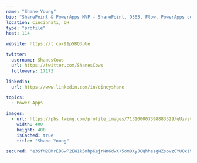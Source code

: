 ```yaml
---
name: "Shane Young"
bio: "SharePoint & PowerApps MVP - SharePoint, O365, Flow, PowerApps consulting? @PowerApps911 | Pure Snark? You found it."
location: Cincinnati, OH
type: "profile"
heat: 114

website: https://t.co/91p5BQ3pUe

twitter:
  username: ShanesCows
  url: https://twitter.com/ShanesCows
  followers: 17173

linkedin:
  url: https://www.linkedin.com/in/cincyshane

topics:
  - Power Apps

images:
  - url: https://pbs.twimg.com/profile_images/713100007398883329/qUzvsvQ3_400x400.jpg
    width: 400
    height: 400
    isCached: true
    title: "Shane Young"

secured: "e3SfM2BMrEDGwP2EW1k5mhpKejrNn6dwX+5omOXyJCQhhesgNZsovzCYUOx1V89d+CEyYHWgJM8gwXfLdOp8tToEz1g9FqcgAjW+2OCOlcwDOl8fRh8OtnS/2+wMzGh9dADYhNwbVQ87Apj3CXYGC2UYAYk1JgyuyoiPP7vIWjl8eHB+NvWP4pOtBU02m1kYHnSM+Lzb/L5w7A6dh6kiByCHLOCevAeDhi5b+XeowWxFfil4xZXlyR5LmQWQx+KzOKmKERsXDogzPZGGZqoP+QWYSwcD86SRJNk2DGnaZh122keSqplQElqbchpgZHOealZsdDuxWgUH87PnFAlh5rdDQ5OLbOPlpU9ruKT/QkQEenNMVA5oSmWPNtXHm9/c+z3cDo8O2Tz22vvDVfck2Ym80yafvjHAP9MquVAzOcw=;pAj7umaF2YTSP2kK7ng6jQ=="
---
```


